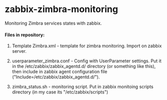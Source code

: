 # zabbix-zimbra-monitoring
Monitoring Zimbra services states with zabbix.

#### Files in repository:
1) Template Zimbra.xml - template for zimbra monitoring. Import on zabbix server.

2) userparameter_zimbra.conf - Config with UserParameter settings. Put it in the /etc/zabbix/zabbix_agentd.d/ directory (or something like this), then include in zabbix agent configuration file ("Include=/etc/zabbix/zabbix_agentd.d/").

4) zimbra_status.sh - monitoring script. Put in zabbix monitoing scripts directory (in my case its "/etc/zabbix/scripts")
